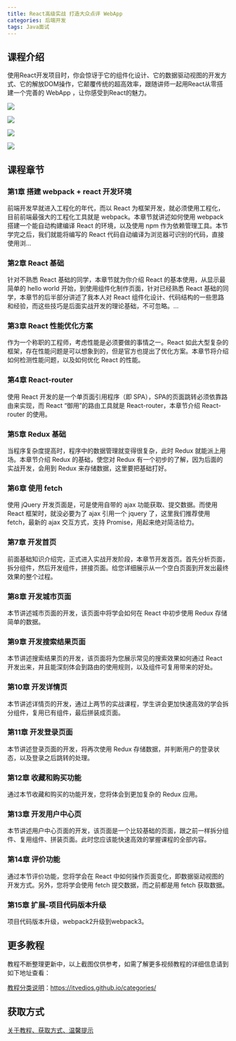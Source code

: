```yaml
---
title: React高级实战 打造大众点评 WebApp
categories: 后端开发
tags: Java面试
---
```


## 课程介绍

使用React开发项目时，你会惊讶于它的组件化设计、它的数据驱动视图的开发方式、它的解放DOM操作，它颠覆传统的超高效率，跟随讲师一起用React从零搭建一个完善的 WebApp ，让你感受到React的魅力。

![](http://oqn6ggw87.bkt.clouddn.com/React高级实战，打造大众点评1.png)

<!--more-->

![](http://oqn6ggw87.bkt.clouddn.com/React高级实战，打造大众点评2.png)

![](http://oqn6ggw87.bkt.clouddn.com/React高级实战，打造大众点评3.png)

![](http://oqn6ggw87.bkt.clouddn.com/React高级实战，打造大众点评4.png)

## 课程章节

### 第1章 搭建 webpack + react 开发环境

前端开发早就进入工程化的年代，而以 React 为框架开发，就必须使用工程化，目前前端最强大的工程化工具就是 webpack。本章节就讲述如何使用 webpack 搭建一个能自动构建编译 React 的环境，以及使用 npm 作为依赖管理工具。本节学完之后，我们就能将编写的 React 代码自动编译为浏览器可识别的代码，直接使用浏...

### 第2章 React 基础

针对不熟悉 React 基础的同学，本章节就为你介绍 React 的基本使用，从显示最简单的 hello world 开始，到使用组件化制作页面，针对已经熟悉 React 基础的同学，本章节的后半部分讲述了我本人对 React 组件化设计、代码结构的一些思路和经验，而这些技巧是后面实战开发的理论基础，不可忽略。...

### 第3章 React 性能优化方案

作为一个称职的工程师，考虑性能是必须要做的事情之一。React 如此大型复杂的框架，存在性能问题是可以想象到的，但是官方也提出了优化方案。本章节将介绍如何检测性能问题，以及如何优化 React 的性能。

### 第4章 React-router

使用 React 开发的是一个单页面引用程序（即 SPA），SPA的页面跳转必须依靠路由来实现，而 React “御用”的路由工具就是 React-router，本章节介绍 React-router 的使用。

### 第5章 Redux 基础

当程序复杂度提高时，程序中的数据管理就变得很复杂，此时 Redux 就能派上用场。本章节介绍 Redux 的基础，使您对 Redux 有一个初步的了解，因为后面的实战开发，会用到 Redux 来存储数据，这里要把基础打好。

### 第6章 使用 fetch

使用 jQuery 开发页面是，可是使用自带的 ajax 功能获取、提交数据。而使用 React 框架时，就没必要为了 ajax 引用一个 jquery 了，这里我们推荐使用 fetch，最新的 ajax 交互方式，支持 Promise，用起来绝对简洁给力。

### 第7章 开发首页

前面基础知识介绍完，正式进入实战开发阶段，本章节开发首页。首先分析页面，拆分组件，然后开发组件，拼接页面。给您详细展示从一个空白页面到开发出最终效果的整个过程。

### 第8章 开发城市页面

本节讲述城市页面的开发，该页面中将学会如何在 React 中初步使用 Redux 存储简单的数据。

### 第9章 开发搜索结果页面

本节讲述搜索结果页的开发，该页面将为您展示常见的搜索效果如何通过 React 开发出来，并且能深刻体会到路由的使用规则，以及组件可复用带来的好处。

### 第10章 开发详情页

本节讲述详情页的开发，通过上两节的实战课程，学生讲会更加快速高效的学会拆分组件，复用已有组件，最后拼装成页面。

### 第11章 开发登录页面

本节讲述登录页面的开发，将再次使用 Redux 存储数据，并判断用户的登录状态，以及登录之后跳转的处理。

### 第12章 收藏和购买功能

通过本节收藏和购买的功能开发，您将体会到更加复杂的 Redux 应用。

### 第13章 开发用户中心页

本节讲述用户中心页面的开发，该页面是一个比较基础的页面，跟之前一样拆分组件、复用组件、拼装页面。此时您应该能快速高效的掌握课程的全部内容。

### 第14章 评价功能

通过本节评价功能，您将学会在 React 中如何操作页面变化，即数据驱动视图的开发方式。另外，您将学会使用 fetch 提交数据，而之前都是用 fetch 获取数据。

### 第15章 扩展-项目代码版本升级

项目代码版本升级，webpack2升级到webpack3。

## 更多教程

教程不断整理更新中，以上截图仅供参考，如需了解更多视频教程的详细信息请到如下地址查看：

[教程分类说明](https://itvedios.github.io/categories/)：<https://itvedios.github.io/categories/>

## 获取方式

[关于教程、获取方式、温馨提示](https://itvedios.github.io/about/)